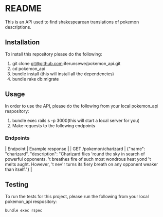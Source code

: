 # README

This is an API used to find shakespearean translations of pokemon descriptions.

## Installation

To install this repository please do the following:

  1. git clone git@github.com:iferunsewe/pokemon_api.git
  2. cd pokemon_api
  3. bundle install (this will install all the dependencies)
  4. bundle rake db:migrate
  

## Usage

In order to use the API, please do the following from your local pokemon_api respository:

  1. bundle exec rails s -p 3000(this will start a local server for you)
  2. Make requests to the following endpoints

### Endpoints
  | Endpoint  | Example response |
  | GET /pokemon/charizard | {"name": "charizard", "description": "Charizard flies 'round the sky in search of powerful opponents. 't breathes fire of such most wondrous heat yond 't melts aught. However,  't nev'r turns its fiery breath on any opponent weaker than itself."} |


## Testing

To run the tests for this project, please run the following from your local pokemon_api respository:

  `bundle exec rspec`
  